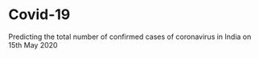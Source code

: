 # Covid-19
Predicting the total  number of confirmed cases of coronavirus in India on 15th May 2020
